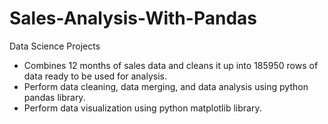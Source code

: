 # Sales-Analysis-With-Pandas
Data Science Projects

- Combines 12 months of sales data and cleans it up into 185950 rows of data ready to be used for analysis.
- Perform data cleaning, data merging, and data analysis using python pandas library. 
- Perform data visualization using python matplotlib library.
